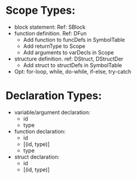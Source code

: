 # Scope Types:

* block statement: Ref: SBlock
* function definition. Ref: DFun
    * Add function to funcDefs in SymbolTable
    * Add returnType to Scope
    * Add arguments to varDecls in Scope
* structure definition. ref: DStruct, DStructDer
    * Add struct to structDefs in SymbolTable
* Opt: for-loop, while, do-while, if-else, try-catch

# Declaration Types:

* variable/argument declaration: 
    * id
    * type
* function declaration:
    * id
    * [(id, type)]
    * type
* struct declaration: 
    * id
    * [(id, type)]